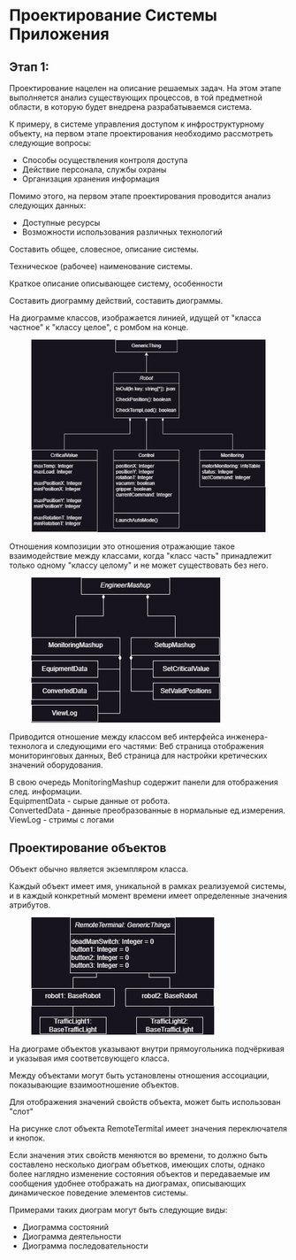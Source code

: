 # Проектирование Системы Приложения

## Этап 1:&#x20;

Проектирование нацелен на описание решаемых задач. На этом этапе выполняется анализ существующих процессов, в той предметной области, в которую будет внедрена разрабатываемся система.

К примеру, в системе управления доступом к инфроструктурному объекту, на первом этапе проектирования необходимо рассмотреть следующие вопросы:

* Способы осуществления контроля доступа
* Действие персонала, службы охраны
* Организация хранения информация

Помимо этого, на первом этапе проектирования проводится анализ следующих данных:

* Доступные ресурсы
* Возможности использования различных технологий

Составить общее, словесное, описание системы.

Техническое (рабочее) наименование системы.

Краткое описание описывающее систему, особенности&#x20;



Составить диограмму действий, составить диограммы.

На диограмме классов, изображается линией, идущей от "класса частное" к "классу целое", с ромбом на конце.

<figure><img src="../.gitbook/assets/Диаграмма без названия.drawio (1).png" alt=""><figcaption></figcaption></figure>

Отношения композиции это отношения отражающие такое взаимодействие между классами, когда "класс часть" принадлежит только одному "классу целому" и не может существовать без него.

<figure><img src="../.gitbook/assets/Диаграмма без названия.drawio (2).png" alt=""><figcaption></figcaption></figure>

Приводится отношение между классом веб интерфейса инженера-технолога и следующими его частями: Веб страница отображения мониторинговых данных, Веб страница для настройки кретических значений оборудования.

В свою очередь MonitoringMashup содержит панели для отображения след. информации.\
EquipmentData - сырые данные от робота.\
ConvertedData - данные преобразованные в нормальные ед.измерения.\
ViewLog - стримы с логами

## Проектирование объектов

Объект обычно является экземпляром класса.

Каждый объект имеет имя, уникальной в рамках реализуемой системы, и в каждый конкретный момент времени имеет определенные значения атрибутов.

<figure><img src="../.gitbook/assets/Диаграмма без названия.drawio (3).png" alt=""><figcaption></figcaption></figure>

На диограме объектов указывают внутри прямоугольника подчёркивая и указывая имя соответсвующего класса.

Между объектами могут быть установлены отношения ассоциации, показывающие взаимоотношение объектов.

Для отображения значений свойств объекта, может быть использован "слот"

На рисунке слот объекта RemoteTermital имеет значения переключателя и кнопок.&#x20;

Если значения этих свойств меняются во времени, то должно быть составлено несколько диограм объетков, имеющих слоты, однако более наглядно изменение состояния объектов и передаваемые им сообщения удобнее отображать на диограмах, описывающих динамическое поведение элементов системы.

Примерами таких диограм могут быть следующие виды:

* Диограмма состояний
* Диограмма деятельности
* Диограмма последовательности
